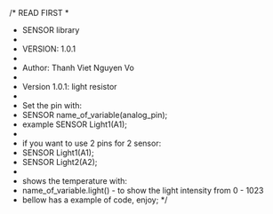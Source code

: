 /*    READ FIRST 
 * 
 * SENSOR library
 * 
 * VERSION: 1.0.1
 * 
 * Author: Thanh Viet Nguyen Vo
 * 
 * Version 1.0.1: light resistor
 *
 * Set the pin with:
 * SENSOR name_of_variable(analog_pin);
 * example SENSOR Light1(A1);
 * 
 * if you want to use 2 pins for 2 sensor:
 * SENSOR Light1(A1);
 * SENSOR Light2(A2);
 * 
 * shows the temperature with:
 * name_of_variable.light() - to show the light intensity from 0 - 1023
 * bellow has a example of code, enjoy;
*/